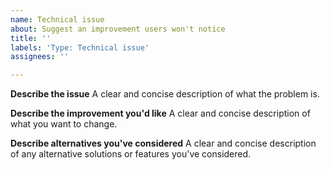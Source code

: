 ```yaml
---
name: Technical issue
about: Suggest an improvement users won't notice
title: ''
labels: 'Type: Technical issue'
assignees: ''

---
```


**Describe the issue**
A clear and concise description of what the problem is.

**Describe the improvement you'd like**
A clear and concise description of what you want to change.

**Describe alternatives you've considered**
A clear and concise description of any alternative solutions or features you've considered.
